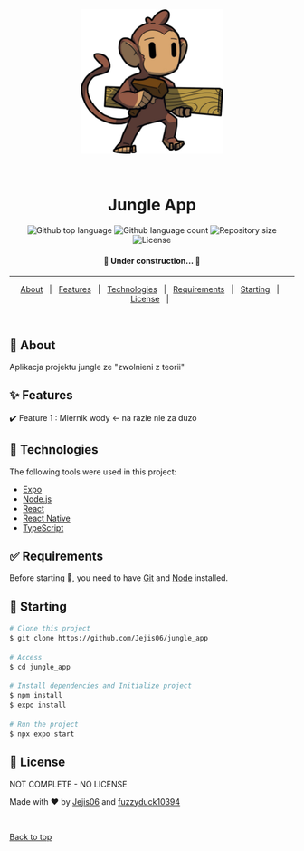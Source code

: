 <div align="center" id="top"> 
  <img src="./logo.jpg" alt="monki" width="50%" height="50%"/>

  &#xa0;

</div>

<h1 align="center">Jungle App</h1>

<p align="center">
  <img alt="Github top language" src="https://img.shields.io/github/languages/top/Jejis06/jungle_app?color=56BEB8">

  <img alt="Github language count" src="https://img.shields.io/github/languages/count/Jejis06/jungle_app?color=56BEB8">

  <img alt="Repository size" src="https://img.shields.io/github/repo-size/Jejis06/jungle_app?color=56BEB8">

  <img alt="License" src="https://img.shields.io/github/license/Jejis06/jungle_app?color=56BEB8">

</p>

<!-- Status -->

<h4 align="center"> 
	🚧  Under construction...  🚧
</h4> 

<hr> 

<p align="center">
  <a href="#dart-about">About</a> &#xa0; | &#xa0; 
  <a href="#sparkles-features">Features</a> &#xa0; | &#xa0;
  <a href="#rocket-technologies">Technologies</a> &#xa0; | &#xa0;
  <a href="#white_check_mark-requirements">Requirements</a> &#xa0; | &#xa0;
  <a href="#checkered_flag-starting">Starting</a> &#xa0; | &#xa0;
  <a href="#memo-license">License</a> &#xa0; | &#xa0;
</p>

<br>

## :dart: About ##

Aplikacja projektu jungle ze "zwolnieni z teorii"

## :sparkles: Features ##

:heavy_check_mark: Feature 1 : Miernik wody <- na razie nie za duzo

## :rocket: Technologies ##

The following tools were used in this project:

- [Expo](https://expo.io/)
- [Node.js](https://nodejs.org/en/)
- [React](https://pt-br.reactjs.org/)
- [React Native](https://reactnative.dev/)
- [TypeScript](https://www.typescriptlang.org/)

## :white_check_mark: Requirements ##

Before starting :checkered_flag:, you need to have [Git](https://git-scm.com) and [Node](https://nodejs.org/en/) installed.

## :checkered_flag: Starting ##

```bash
# Clone this project
$ git clone https://github.com/Jejis06/jungle_app

# Access
$ cd jungle_app

# Install dependencies and Initialize project
$ npm install
$ expo install

# Run the project
$ npx expo start

```

## :memo: License ##

NOT COMPLETE - NO LICENSE


Made with :heart: by <a href="https://github.com/Jejis06" target="_blank">Jejis06</a> and <a href="https://github.com/fuzzyduck10394" target="_blank">fuzzyduck10394</a>

&#xa0;

<a href="#top">Back to top</a>
